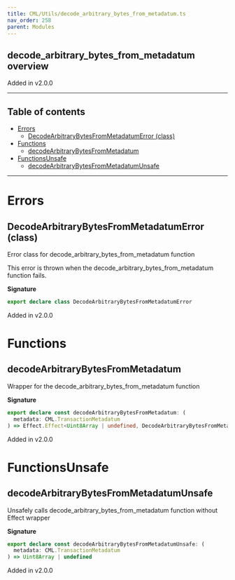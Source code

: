 ```yaml
---
title: CML/Utils/decode_arbitrary_bytes_from_metadatum.ts
nav_order: 258
parent: Modules
---
```


## decode_arbitrary_bytes_from_metadatum overview

Added in v2.0.0

---

<h2 class="text-delta">Table of contents</h2>

- [Errors](#errors)
  - [DecodeArbitraryBytesFromMetadatumError (class)](#decodearbitrarybytesfrommetadatumerror-class)
- [Functions](#functions)
  - [decodeArbitraryBytesFromMetadatum](#decodearbitrarybytesfrommetadatum)
- [FunctionsUnsafe](#functionsunsafe)
  - [decodeArbitraryBytesFromMetadatumUnsafe](#decodearbitrarybytesfrommetadatumunsafe)

---

# Errors

## DecodeArbitraryBytesFromMetadatumError (class)

Error class for decode_arbitrary_bytes_from_metadatum function

This error is thrown when the decode_arbitrary_bytes_from_metadatum function fails.

**Signature**

```ts
export declare class DecodeArbitraryBytesFromMetadatumError
```

Added in v2.0.0

# Functions

## decodeArbitraryBytesFromMetadatum

Wrapper for the decode_arbitrary_bytes_from_metadatum function

**Signature**

```ts
export declare const decodeArbitraryBytesFromMetadatum: (
  metadata: CML.TransactionMetadatum
) => Effect.Effect<Uint8Array | undefined, DecodeArbitraryBytesFromMetadatumError>
```

Added in v2.0.0

# FunctionsUnsafe

## decodeArbitraryBytesFromMetadatumUnsafe

Unsafely calls decode_arbitrary_bytes_from_metadatum function without Effect wrapper

**Signature**

```ts
export declare const decodeArbitraryBytesFromMetadatumUnsafe: (
  metadata: CML.TransactionMetadatum
) => Uint8Array | undefined
```

Added in v2.0.0
